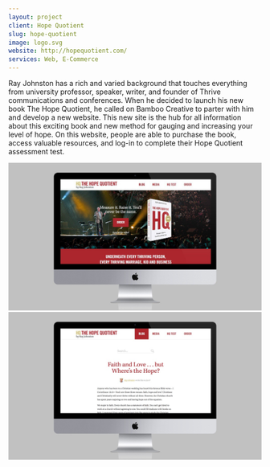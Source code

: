 ```yaml
---
layout: project
client: Hope Quotient
slug: hope-quotient
image: logo.svg 
website: http://hopequotient.com/
services: Web, E-Commerce
---
```


Ray Johnston has a rich and varied background that touches everything from university professor, speaker, writer, and founder of Thrive communications and conferences. When he decided to launch his new book The Hope Quotient, he called on Bamboo Creative to parter with him and develop a new website. This new site is the hub for all information about this exciting book and new method for gauging and increasing your level of hope. On this website, people are able to purchase the book, access valuable resources, and log-in to complete their Hope Quotient assessment test.

![hope-quotient](/images/client-assets/hope-quotient/01.jpg)
![hope-quotient](/images/client-assets/hope-quotient/02.jpg)